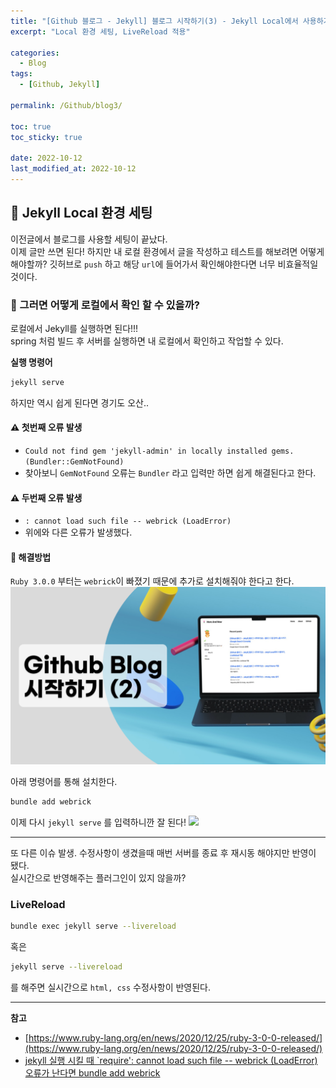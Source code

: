 ```yaml
---
title: "[Github 블로그 - Jekyll] 블로그 시작하기(3) - Jekyll Local에서 사용하기, LiveReload 적용 "
excerpt: "Local 환경 세팅, LiveReload 적용"

categories:
  - Blog
tags:
  - [Github, Jekyll]

permalink: /Github/blog3/

toc: true
toc_sticky: true

date: 2022-10-12
last_modified_at: 2022-10-12
---
```


## 📍 Jekyll Local 환경 세팅

이전글에서 블로그를 사용할 세팅이 끝났다.  
이제 글만 쓰면 된다! 하지만 내 로컬 환경에서 글을 작성하고 테스트를 해보려면 어떻게 해야할까?
깃허브로 `push` 하고 해당 `url`에 들어가서 확인해야한다면 너무 비효율적일것이다.

### 🔎 그러면 어떻게 로컬에서 확인 할 수 있을까?
로컬에서 Jekyll를 실행하면 된다!!!  
spring 처럼 빌드 후 서버를 실행하면 내 로컬에서 확인하고 작업할 수 있다.

**실행 명령어**
```bash
jekyll serve
```

하지만 역시 쉽게 된다면 경기도 오산..
#### ⚠️ 첫번째 오류 발생   
- `Could not find gem 'jekyll-admin' in locally installed gems. (Bundler::GemNotFound)`
- 찾아보니 `GemNotFound` 오류는 `Bundler` 라고 입력만 하면 쉽게 해결된다고 한다.


#### ⚠️ 두번째 오류 발생
- `: cannot load such file -- webrick (LoadError)`
- 위에와 다른 오류가 발생했다. 

#### 🚨 해결방법
`Ruby 3.0.0` 부터는 `webrick`이 빠졌기 때문에 추가로 설치해줘야 한다고 한다.
![](/assets/images/posts_img/github-2/Untitled.png) 

아래 명령어를 통해 설치한다.
```bash
bundle add webrick
```

이제 다시 `jekyll serve` 를 입력하니깐 잘 된다!
![](/assets/images/posts_img/github-2/Untitled2.png)

---
또 다른 이슈 발생.
수정사항이 생겼을때 매번 서버를 종료 후 재시동 해야지만 반영이 됐다.   
실시간으로 반영해주는 플러그인이 있지 않을까?  

### LiveReload
```bash
bundle exec jekyll serve --livereload
```
혹은
```bash
jekyll serve --livereload 
```
를 해주면 실시간으로 `html, css` 수정사항이 반영된다.

---
**참고**
- [https://www.ruby-lang.org/en/news/2020/12/25/ruby-3-0-0-released/](https://www.ruby-lang.org/en/news/2020/12/25/ruby-3-0-0-released/)
- [jekyll 실행 시킬 때 `require': cannot load such file -- webrick (LoadError) 오류가 난다면 bundle add webrick](https://junho85.pe.kr/1850)